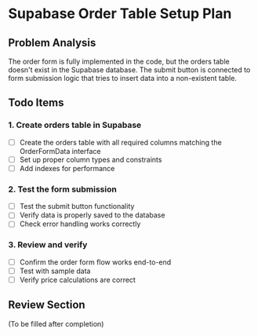 # Supabase Order Table Setup Plan

## Problem Analysis
The order form is fully implemented in the code, but the orders table doesn't exist in the Supabase database. The submit button is connected to form submission logic that tries to insert data into a non-existent table.

## Todo Items

### 1. Create orders table in Supabase
- [ ] Create the orders table with all required columns matching the OrderFormData interface
- [ ] Set up proper column types and constraints
- [ ] Add indexes for performance

### 2. Test the form submission
- [ ] Test the submit button functionality
- [ ] Verify data is properly saved to the database
- [ ] Check error handling works correctly

### 3. Review and verify
- [ ] Confirm the order form flow works end-to-end
- [ ] Test with sample data
- [ ] Verify price calculations are correct

## Review Section
(To be filled after completion)